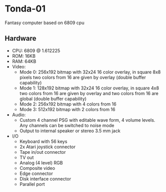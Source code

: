 # Tonda-01
Fantasy computer based on 6809 cpu

## Hardware

* CPU: 6809 @ 1.612225
* ROM: 16KB
* RAM: 64KB
* Video: 
  * Mode 0: 256x192 bitmap with 32x24 16 color overlay, in square 8x8 pixels two colors from 16 are given by overlay (double buffer capability)
  * Mode 1: 128x192 bitmap with 32x24 16 color overlay, in square 4x8 two colors from 16 are given by overlay and two colors from 16 are global (double buffer capability)
  * Mode 2: 256x192 bitmap with 4 colors from 16
  * Mode 3: 512x192 bitmap with 2 colors from 16 
* Audio:
  * Custom 4 channel PSG with editable wave form, 4 volume levels. Any channels can be switched to noise mode
  * Output to internal speaker or stereo 3.5 mm jack
* I/O
  * Keyboard with 56 keys
  * 2x Atari joystick connector
  * Tape in/out connector
  * TV out 
  * Analog (4 level) RGB
  * Composite video
  * Edge connector
  * Disk interface connector
  * Parallel port
  




